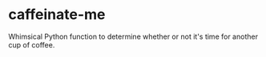 # caffeinate-me
Whimsical Python function to determine whether or not it's time for another cup of coffee.
